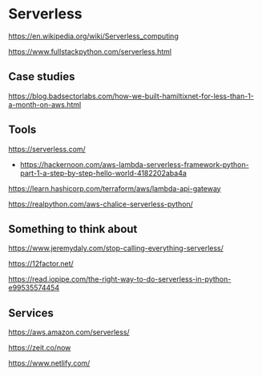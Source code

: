 Serverless
==========

https://en.wikipedia.org/wiki/Serverless_computing

https://www.fullstackpython.com/serverless.html


Case studies
------------

https://blog.badsectorlabs.com/how-we-built-hamiltixnet-for-less-than-1-a-month-on-aws.html


Tools
-----

https://serverless.com/

- https://hackernoon.com/aws-lambda-serverless-framework-python-part-1-a-step-by-step-hello-world-4182202aba4a

https://learn.hashicorp.com/terraform/aws/lambda-api-gateway

https://realpython.com/aws-chalice-serverless-python/


Something to think about
------------------------

https://www.jeremydaly.com/stop-calling-everything-serverless/

https://12factor.net/

https://read.iopipe.com/the-right-way-to-do-serverless-in-python-e99535574454


Services
--------

https://aws.amazon.com/serverless/

https://zeit.co/now

https://www.netlify.com/

